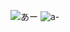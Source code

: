 ![あー](http://gyazo.com/f82b586cbccba740ad84d968af1e0d2b.png)
![a-](http://gyazo.com/1a9907d37d45a81a2e6a7feec0fb355d.png)

